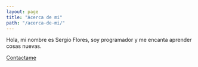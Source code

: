 ```yaml
---
layout: page
title: "Acerca de mi"
path: "/acerca-de-mi/"
---
```


Hola, mi nombre es Sergio Flores, soy programador y me encanta aprender cosas nuevas.

[Contactame](/contacto)
